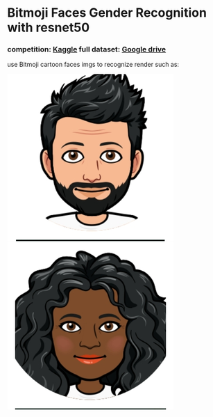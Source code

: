 # Bitmoji Faces Gender Recognition with resnet50

### competition: [Kaggle](https://www.kaggle.com/competitions/bitmoji-faces-gender-recognition) full dataset:  [Google drive](https://drive.google.com/drive/folders/1bluar6PRnUWPQ2C7MiHQFx6A6SJi6YRv?usp=share_link)
use Bitmoji cartoon faces imgs to recognize render such as:

![male](https://raw.githubusercontent.com/Reloof/Bitmoji_Faces_Gender_Recognition_with_resnet-50/master/BitmojiDataset_Sample/trainimages/0000.jpg)
![female](https://raw.githubusercontent.com/Reloof/Bitmoji_Faces_Gender_Recognition_with_resnet-50/master/BitmojiDataset_Sample/trainimages/0001.jpg)

